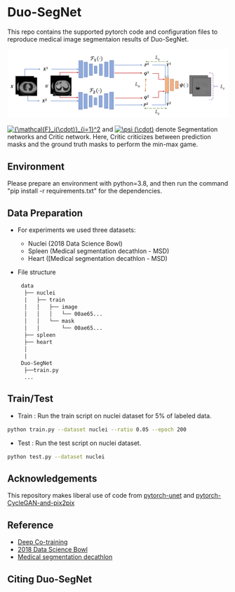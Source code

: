 # Duo-SegNet

This repo contains the supported pytorch code and configuration files to reproduce medical image segmentaion results of Duo-SegNet. 

![Dual View Architecture](img/duo_segnet.png?raw=true)

<a href="https://www.codecogs.com/eqnedit.php?latex={\mathcal{F}_i(\cdot)}_{i=1}^2" target="_blank"><img src="https://latex.codecogs.com/gif.latex?{\mathcal{F}_i(\cdot)}_{i=1}^2" title="{\mathcal{F}_i(\cdot)}_{i=1}^2" /></a> and <a href="https://www.codecogs.com/eqnedit.php?latex=\psi&space;(\cdot)" target="_blank"><img src="https://latex.codecogs.com/gif.latex?\psi&space;(\cdot)" title="\psi (\cdot)" /></a> denote Segmentation networks and Critic network. Here, Critic criticizes between prediction masks and the ground truth masks to perform the min-max game.

## Environment
Please prepare an environment with python=3.8, and then run the command "pip install -r requirements.txt" for the dependencies.

## Data Preparation
- For experiments we used three datasets:
  - Nuclei (2018 Data Science Bowl)
  - Spleen (Medical segmentation decathlon - MSD)
  - Heart ([Medical segmentation decathlon - MSD)

- File structure
    ```
     data
      ├── nuclei
      |   ├── train
      │   │   ├── image
      │   │   │   └── 00ae65...
      │   │   └── mask
      │   │       └── 00ae65...       
      ├── spleen
      ├── heart
      │   
      |
     Duo-SegNet
      ├──train.py
      ...
    ```

## Train/Test
- Train : Run the train script on nuclei dataset for 5% of labeled data. 
```bash
python train.py --dataset nuclei --ratio 0.05 --epoch 200
```

- Test : Run the test script on nuclei dataset. 
```bash
python test.py --dataset nuclei
```

## Acknowledgements
This repository makes liberal use of code from [pytorch-unet]() and [pytorch-CycleGAN-and-pix2pix](https://github.com/junyanz/pytorch-CycleGAN-and-pix2pix)

## Reference
* [Deep Co-training](https://github.com/AlanChou/Deep-Co-Training-for-Semi-Supervised-Image-Recognition)
* [2018 Data Science Bowl](https://www.kaggle.com/c/data-science-bowl-2018)
* [Medical segmentation decathlon](http://medicaldecathlon.com/)

## Citing Duo-SegNet
